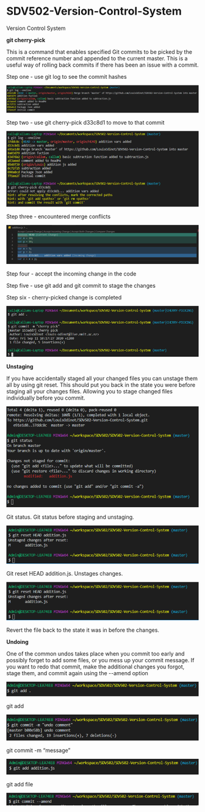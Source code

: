 # SDV502-Version-Control-System
Version Control System

<b>git cherry-pick</b> 

This is a command that enables specified Git commits to be picked by the commit reference number and appended to the current master.
This is a useful way of rolling back commits if there has been an issue with a commit.

Step one - use git log to see the commit hashes

<img src="images\cp_pic1.PNG" />

Step two - use git cherry-pick d33c8d1 to move to that commit

<img src="images\cp_pic2.PNG" />

Step three - encountered merge conflicts

<img src="images\cp_pic3.PNG" />

Step four - accept the incoming change in the code

Step five - use git add and git commit to stage the changes

Step six - cherry-picked change is completed 

<img src="images\cp_pic4.PNG" />

<b>Unstaging</b> 

If you have accidentally staged all your changed files you can unstage them all by using git reset.  This should put you back in the state you were before staging all your changes files. Allowing you to stage changed files individually before you commit.

<img src="images\unstaginggitstatus.png" />

Git status.  Git status before staging and unstaging.

<img src="images\gitresetheadaddition.png" />

Git reset HEAD addition.js.  Unstages changes.

<img src="images\gitresetheadaddition.png" />

Revert the file back to the state it was in before the changes.

<b>Undoing</b> 

One of the common undos takes place when you commit too early and possibly forget to add some files, or you mess up your commit message. If you want to redo that commit, make the additional changes you forgot, stage them, and commit again using the --amend option

<img src="images\gitaddundoingthings.png" />

git add

<img src="images\gitcommitundoing.png" />

git commit -m “message”

<img src="images\gitadditionundoing.png" />

git add file

<img src="images\gitammendundoing.png" />


